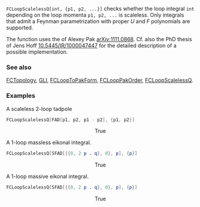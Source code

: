 `FCLoopScalelessQ[int, {p1, p2, ...}]` checks whether the loop integral `int` depending on the loop momenta `p1, p2, ...` is scaleless. Only integrals that admit a Feynman parametrization with proper $U$ and $F$ polynomials are supported.

The function uses the of Alexey Pak [arXiv:1111.0868](https://arxiv.org/abs/1111.0868). Cf. also the PhD thesis of Jens Hoff [10.5445/IR/1000047447](https://doi.org/10.5445/IR/1000047447) for the detailed description of a possible implementation.

### See also

[FCTopology](FCTopology), [GLI](GLI), [FCLoopToPakForm](FCLoopToPakForm), [FCLoopPakOrder](FCLoopPakOrder), [FCLoopScalelessQ](FCLoopScalelessQ).

### Examples

A scaleless 2-loop tadpole

```mathematica
FCLoopScalelessQ[FAD[p1, p2, p1 - p2], {p1, p2}]
```

$$\text{True}$$

A 1-loop massless eikonal integral.

```mathematica
FCLoopScalelessQ[SFAD[{{0, 2 p . q}, 0}, p], {p}]
```

$$\text{True}$$

A 1-loop massive eikonal integral.

```mathematica
FCLoopScalelessQ[SFAD[{{0, 2 p . q}, 0}, p], {p}]
```

$$\text{True}$$